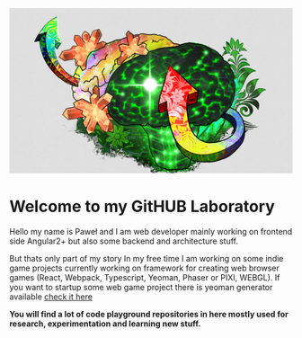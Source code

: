 ![](creative_brain.jpg)

# Welcome to my GitHUB Laboratory

Hello my name is Paweł and I am web developer mainly working on frontend side Angular2+ but also some backend and architecture stuff.

But thats only part of my story In my free time I am working on some indie game projects currently working on framework for creating web browser games (React, Webpack, Typescript, Yeoman, Phaser or PIXI, WEBGL). If you want to startup some web game project there is yeoman generator available [check it here](https://github.com/Xesenix/generator-xes-bdf)

__You will find a lot of code playground repositories in here mostly used for research, experimentation and learning new stuff.__

